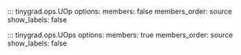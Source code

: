 ::: tinygrad.ops.UOp
    options:
        members: false
        members_order: source
        show_labels: false

::: tinygrad.ops.UOps
    options:
        members: true
        members_order: source
        show_labels: false
